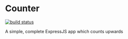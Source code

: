 # Counter


[![build status](https://travis-ci.org/MorganEPatch/Counter.svg?branch=master)](https://travis-ci.org/github/MorganEPatch/Counter)

A simple, complete ExpressJS app which counts upwards
